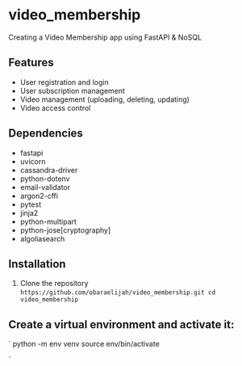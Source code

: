 # video_membership
Creating a Video Membership app using FastAPI &amp; NoSQL 
## Features
- User registration and login
- User subscription management
- Video management (uploading, deleting, updating)
- Video access control

## Dependencies
- fastapi
- uvicorn 
- cassandra-driver
- python-dotenv
- email-validator
- argon2-cffi
- pytest
- jinja2
- python-multipart
- python-jose[cryptography]
- algoliasearch

## Installation
1. Clone the repository
`https://github.com/obaraelijah/video_membership.git
cd video_membership
`

## Create a virtual environment and activate it:
` 
python -m env venv
source env/bin/activate

`
